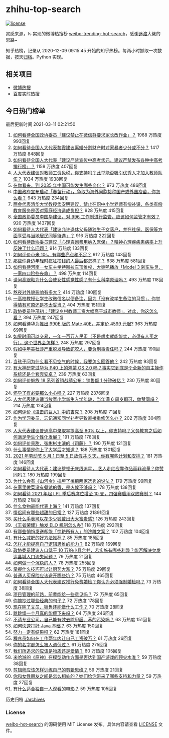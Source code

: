 # zhihu-top-search

[![license](https://img.shields.io/github/license/Arrackisarookie/zhihu-top-search)](https://github.com/Arrackisarookie/zhihu-top-search/blob/master/LICENSE)

灵感来源，ts 实现的微博热搜榜 [weibo-trending-hot-search](https://github.com/justjavac/weibo-trending-hot-search)，感谢[迷渡](https://github.com/justjavac)大佬的思路~

知乎热榜，记录从 2020-12-09 09:15:45 开始的知乎热榜。每两小时抓取一次数据，按天[归档](./archives)。Python 实现。

## 相关项目
+ [微博热搜](https://github.com/Arrackisarookie/weibo-hot-search)
+ [百度实时热搜](https://github.com/Arrackisarookie/baidu-hot-search)

## 今日热门榜单

<!-- Rank Begin -->

最后更新时间 2021-03-11 02:21:50

1. [如何看待全国政协委员「建议禁止在微信群要求家长改作业」？](https://www.zhihu.com/question/448203861) 1968 万热度 993回复
1. [如何看待全国人大代表黎霞建议离婚分割财产时对家暴者少分或不分？](https://www.zhihu.com/question/448382475) 1417 万热度 848回复
1. [如何看待全国人大代表「建议严禁宣传中高考状元，建议严禁发布各种中高考排行榜」？](https://www.zhihu.com/question/448195929) 1159 万热度 407回复
1. [人大代表建议对教师工资免税，你支持吗？此举能否吸引优秀人才加入教师队伍？](https://www.zhihu.com/question/448361377) 1034 万热度 1938回复
1. [在你看来，到 2035 年中国可能发生哪些变化？](https://www.zhihu.com/question/447592800) 973 万热度 486回复
1. [中国政府宣布启动「春苗行动」，争取为海外同胞接种国产或外国疫苗，你怎么看？](https://www.zhihu.com/question/448217663) 943 万热度 234回复
1. [两会代表清华大学教授孟安明建议，禁止在职中小学老师有偿补课，各类有偿教育服务是否对家庭经济造成负担？](https://www.zhihu.com/question/448419438) 928 万热度 415回复
1. [全国政协委员李国华建议，对 996 工作制进行监管，应该如何监管才有效？](https://www.zhihu.com/question/448500726) 920 万热度 1437回复
1. [如何看待人大代表「建议允许退休父母随独生子女落户，并在社保、医保等方面享受与当地居民同等待遇」？](https://www.zhihu.com/question/448360534) 916 万热度 222回复
1. [如何看待政协委员建议「心理咨询费用纳入医保」？精神心理疾病患病率上升反映了什么问题？](https://www.zhihu.com/question/448413544) 914 万热度 133回复
1. [如何评价小米 10s，有哪些亮点和不足？](https://www.zhihu.com/question/448239993) 912 万热度 143回复
1. [那些你身边年轻时疯狂攒钱的人最后都怎样了？](https://www.zhihu.com/question/408964456) 638 万热度 581回复
1. [如何看待河南一女车主坐特斯拉车顶维权，大喇叭播放「Model 3 刹车失灵，一家四口险些丧命」？](https://www.zhihu.com/question/448569872) 498 万热度 114回复
1. [请问高跟鞋为什么会使女性感觉性感？有什么科学原理吗？](https://www.zhihu.com/question/364229842) 493 万热度 118回复
1. [熬夜对外貌影响有多大？](https://www.zhihu.com/question/284075314) 414 万热度 180回复
1. [一高校教授让学生改微信名以便备注，因为「没有改学生备注的习惯」，你觉得情有可原还是不太妥当？](https://www.zhihu.com/question/447768082) 404 万热度 151回复
1. [政协委员钟茂初：「建议乡村教师工资大幅高于城市教师」，对此，你这怎么看？](https://www.zhihu.com/question/448359133) 394 万热度 247回复
1. [如何看待华为推出 990E 版的 Mate 40E，并定价 4599 元起?](https://www.zhihu.com/question/448542406) 363 万热度 69回复
1. [如果时间可以交易，一年一百万人民币（不是想卖就能能卖，必须有人买才行），这个世界会怎样？](https://www.zhihu.com/question/448434265) 248 万热度 297回复
1. [假如中年美杜莎严重脱发导致蛇咬人，要负刑事责任吗？](https://www.zhihu.com/question/447530178) 244 万热度 190回复
1. [当孩子问为什么看不见空气的时候，我要怎么回答他？](https://www.zhihu.com/question/447360931) 242 万热度 93回复
1. [有大神研究过华为 P40 上的鸿蒙 OS 2.0 吗？事实它到底是个全新的自主操作系统还是个套壳安卓？](https://www.zhihu.com/question/448136663) 239 万热度 63回复
1. [如何评价魅族 18 系列首销战绩公布：销售额 1 分钟破亿？](https://www.zhihu.com/question/448204205) 230 万热度 80回复
1. [怀孕了有必要那么小心吗？](https://www.zhihu.com/question/27690623) 227 万热度 2376回复
1. [人大代表建议适当放宽小学新生入学年龄，当年满 6 周岁即可，你赞同吗？](https://www.zhihu.com/question/448559898) 214 万热度 124回复
1. [如何评价《进击的巨人》中的吉克？](https://www.zhihu.com/question/60927899) 208 万热度 71回复
1. [作为学习委员，忘记通知同学补考导致直接重修怎么办？](https://www.zhihu.com/question/367786613) 202 万热度 304回复
1. [人大代表建议普通高中录取率提高至 80% 以上，你支持吗？义务教育之后如何满足学生个性化发展？](https://www.zhihu.com/question/448440699) 191 万热度 178回复
1. [如何评价景甜、张彬彬主演的《司藤》？](https://www.zhihu.com/question/448202818) 190 万热度 121回复
1. [什么事情是你上了大学后才知道？](https://www.zhihu.com/question/355322953) 188 万热度 1301回复
1. [2021 年劳动节 5 月 1 日至 5 日放假共 5 天，你有哪些计划和安排？](https://www.zhihu.com/question/448603091) 181 万热度 146回复
1. [如何看待人大代表：建议整顿无底线追星， 艺人走红应靠作品而非流量？你赞同吗？](https://www.zhihu.com/question/448545659) 180 万热度 199回复
1. [为什么会有《山河令》搞垮了桃鹅两家选秀的说法？](https://www.zhihu.com/question/448035069) 179 万热度 99回复
1. [在家里做菜没有餐馆的香，是火候不够吗？](https://www.zhihu.com/question/448347304) 178 万热度 138回复
1. [如何看待 2021 年起 LPL 季后赛席位增至 10 支，四强赛启用双败赛制？](https://www.zhihu.com/question/438866948) 144 万热度 21回复
1. [什么食物最能代表上海？](https://www.zhihu.com/question/447695693) 141 万热度 137回复
1. [情侣间有哪些超甜的日常？](https://www.zhihu.com/question/63310794) 127 万热度 21891回复
1. [买什么手表可以花少少钱戴出大大富贵感?](https://www.zhihu.com/question/415690787) 126 万热度 243回复
1. [《王者荣耀》触发 ELO 机制怎么办?](https://www.zhihu.com/question/341453743) 118 万热度 292回复
1. [有哪些悄悄发送却能「惊艳所有人」的沙雕文案？](https://www.zhihu.com/question/443152285) 102 万热度 104回复
1. [有什么减肥的好方法推荐？](https://www.zhihu.com/question/441015831) 85 万热度 185回复
1. [怎样才能提高自己逻辑思维的能力？](https://www.zhihu.com/question/333617763) 82 万热度 169回复
1. [政协委员建议人口低于 10 万的小县合并，若实施有哪些利弊？能否解决欠发达县城人口流失问题？](https://www.zhihu.com/question/448537934) 79 万热度 21回复
1. [如何做一个沉稳的人？](https://www.zhihu.com/question/298243670) 78 万热度 255回复
1. [掌握什么技巧可以让厨艺大涨？](https://www.zhihu.com/question/447777059) 75 万热度 29回复
1. [普通人买保险应该避开哪些坑？](https://www.zhihu.com/question/302888154) 75 万热度 465回复
1. [如何看待全国人大代表建议推行免费婚检？你认为必须强制婚检吗？](https://www.zhihu.com/question/448556408) 73 万热度 38回复
1. [项目管理的前路，前辈能给一些意见吗？](https://www.zhihu.com/question/35563186) 72 万热度 65回复
1. [你摘抄过哪些经典的句子？](https://www.zhihu.com/question/437698742) 72 万热度 178回复
1. [现在除了文员、销售还能做什么工作？](https://www.zhihu.com/question/429496537) 70 万热度 28回复
1. [跳跳绳一个月真的能瘦下来吗？](https://www.zhihu.com/question/427465220) 64 万热度 246回复
1. [不请专业公司，自己能有效去除甲醛、苯的污染吗？](https://www.zhihu.com/question/35664576) 63 万热度 151回复
1. [如何快速打好 Java 基础？](https://www.zhihu.com/question/50904128) 63 万热度 150回复
1. [努力一定有结果吗？](https://www.zhihu.com/question/447984108) 62 万热度 181回复
1. [程序员如何在工作两年内让自己工资破万？](https://www.zhihu.com/question/64648392) 61 万热度 26回复
1. [你的名字都怎么被人调侃过？](https://www.zhihu.com/question/56961231) 61 万热度 275回复
1. [我们所追求的应该是物质还是爱情？](https://www.zhihu.com/question/448523075) 60 万热度 105回复
1. [米哈游的《原神》在模型动作方面是否达到国产游戏的顶尖水准？](https://www.zhihu.com/question/445670587) 59 万热度 38回复
1. [剪辑师应该怎样训练自己的剪辑思维？](https://www.zhihu.com/question/299238934) 59 万热度 21回复
1. [你和女性朋友之间是怎么相处的？她们给你带来了哪些支持和力量？](https://www.zhihu.com/question/447555098) 59 万热度 27回复
1. [有什么适合独自一人观看的电影？](https://www.zhihu.com/question/31772302) 59 万热度 105回复
<!-- Rank End -->

历史归档 [./archives](./archives)

### License

[weibo-hot-search](https://github.com/Arrackisarookie/zhihu-top-search) 的源码使用 MIT License 发布。具体内容请查看 [LICENSE](./LICENSE) 文件。
